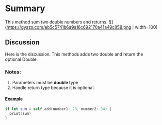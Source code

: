 # Summary #

This method sum two double numbers and returns.
![](https://gyazo.com/eb5c5741b6a9a16c692170a41a49c858.png | width=100)

## Discussion ##
Here is the discussion. This methods adds two double and return the optional Double.

### Notes: ###
1. Parameters must be **double** type
2. Handle return type because it is optional.

#### Example ####
```swift
if let sum = self.add(number1: 23, number2: 34) {
  print(sum)
}
```
